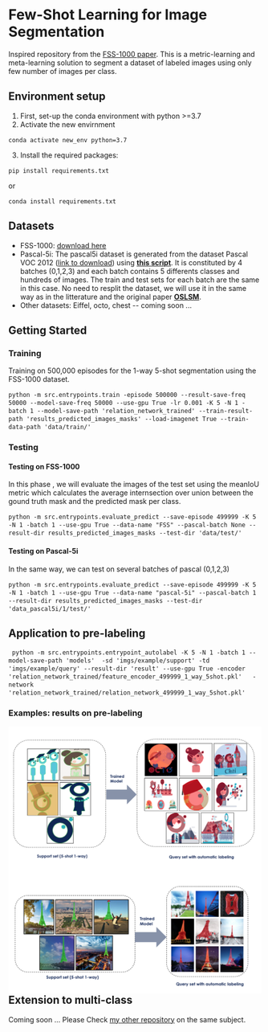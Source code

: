 # Few-Shot Learning for Image Segmentation

Inspired repository from the [FSS-1000 paper](https://arxiv.org/abs/1907.12347). This is a metric-learning and meta-learning solution to segment a dataset of labeled images using only few number of images per class.

## Environment setup 
1) First, set-up the conda environment with python >=3.7 
2) Activate the new envirnment 
```
conda activate new_env python=3.7
```
3) Install the required packages:
```
pip install requirements.txt
```
or 
```
conda install requirements.txt
```
## Datasets
- FSS-1000: [download here](https://drive.google.com/open?id=16TgqOeI_0P41Eh3jWQlxlRXG9KIqtMgI)
- Pascal-5i: The pascal5i dataset is generated from the dataset Pascal VOC 2012 ([link to download](http://host.robots.ox.ac.uk/pascal/VOC/)) using [**this script**](https://github.com/DeepTrial/pascal-5). It is constituted by 4 batches (0,1,2,3) and each batch contains 5 differents classes and hundreds of images. The train and test sets for each batch are the same in this case. No need to resplit the dataset, we will use it in the same way as in the litterature and the original paper [**OSLSM**](https://arxiv.org/abs/1709.03410).
- Other datasets: Eiffel, octo, chest -- coming soon ...

## Getting Started
### Training 
Training on 500,000 episodes for the 1-way 5-shot segmentation using the FSS-1000 dataset.
```
python -m src.entrypoints.train -episode 500000 --result-save-freq 50000 --model-save-freq 50000 --use-gpu True -lr 0.001 -K 5 -N 1 -batch 1 --model-save-path 'relation_network_trained' --train-result-path 'results_predicted_images_masks' --load-imagenet True --train-data-path 'data/train/'
```


### Testing
#### Testing on FSS-1000
In this phase , we will evaluate the images of the test set using the meanIoU metric which calculates the average internsection over union between the gound truth mask and the predicted mask per class.
```
python -m src.entrypoints.evaluate_predict --save-episode 499999 -K 5 -N 1 -batch 1 --use-gpu True --data-name "FSS" --pascal-batch None --result-dir results_predicted_images_masks --test-dir 'data/test/'
```
#### Testing on Pascal-5i
In the same way, we can test on several batches of pascal (0,1,2,3)
```
python -m src.entrypoints.evaluate_predict --save-episode 499999 -K 5 -N 1 -batch 1 --use-gpu True --data-name "pascal-5i" --pascal-batch 1 --result-dir results_predicted_images_masks --test-dir 'data_pascal5i/1/test/'
```
## Application to pre-labeling
```
 python -m src.entrypoints.entrypoint_autolabel -K 5 -N 1 -batch 1 --model-save-path 'models'  -sd 'imgs/example/support' -td 'imgs/example/query' --result-dir 'result' --use-gpu True -encoder 'relation_network_trained/feature_encoder_499999_1_way_5shot.pkl'   -network 'relation_network_trained/relation_network_499999_1_way_5shot.pkl'

```
### Examples: results on pre-labeling

<img src='octo.png' align="left">
<img src='eiffel.png' align="right">

## Extension to multi-class

Coming soon ...
Please Check [my other repository](https://github.com/moallafatmaocto/fss-multiclass) on the same subject.

